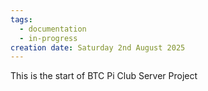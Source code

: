 ```yaml
---
tags:
  - documentation
  - in-progress
creation date: Saturday 2nd August 2025
---
```

This is the start of BTC Pi Club Server Project
